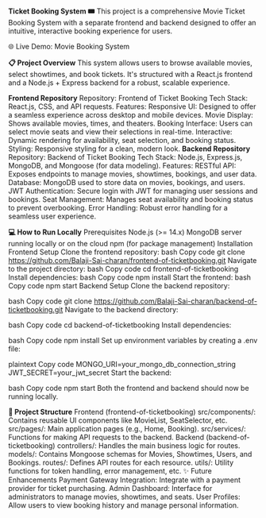 **Ticket Booking System 🎟️**
This project is a comprehensive Movie Ticket Booking System with a separate frontend and backend designed to offer an intuitive, interactive booking experience for users.

🌐 Live Demo: Movie Booking System

**📋 Project Overview**
This system allows users to browse available movies, select showtimes, and book tickets. It's structured with a React.js frontend and a Node.js + Express backend for a robust, scalable experience.

**Frontend Repository**
Repository: Frontend of Ticket Booking
Tech Stack: React.js, CSS, and API requests.
Features:
Responsive UI: Designed to offer a seamless experience across desktop and mobile devices.
Movie Display: Shows available movies, times, and theaters.
Booking Interface: Users can select movie seats and view their selections in real-time.
Interactive: Dynamic rendering for availability, seat selection, and booking status.
Styling: Responsive styling for a clean, modern look.
**Backend Repository**
Repository: Backend of Ticket Booking
Tech Stack: Node.js, Express.js, MongoDB, and Mongoose (for data modeling).
Features:
RESTful API: Exposes endpoints to manage movies, showtimes, bookings, and user data.
Database: MongoDB used to store data on movies, bookings, and users.
JWT Authentication: Secure login with JWT for managing user sessions and bookings.
Seat Management: Manages seat availability and booking status to prevent overbooking.
Error Handling: Robust error handling for a seamless user experience.

**💻 How to Run Locally**
Prerequisites
Node.js (>= 14.x)
MongoDB server running locally or on the cloud
npm (for package management)
Installation
Frontend Setup
Clone the frontend repository:
bash
Copy code
git clone https://github.com/Balaji-Sai-charan/frontend-of-ticketbooking.git
Navigate to the project directory:
bash
Copy code
cd frontend-of-ticketbooking
Install dependencies:
bash
Copy code
npm install
Start the frontend:
bash
Copy code
npm start
Backend Setup
Clone the backend repository:

bash
Copy code
git clone https://github.com/Balaji-Sai-charan/backend-of-ticketbooking.git
Navigate to the backend directory:

bash
Copy code
cd backend-of-ticketbooking
Install dependencies:

bash
Copy code
npm install
Set up environment variables by creating a .env file:

plaintext
Copy code
MONGO_URI=your_mongo_db_connection_string
JWT_SECRET=your_jwt_secret
Start the backend:

bash
Copy code
npm start
Both the frontend and backend should now be running locally.

**📂 Project Structure**
Frontend (frontend-of-ticketbooking)
src/components/: Contains reusable UI components like MovieList, SeatSelector, etc.
src/pages/: Main application pages (e.g., Home, Booking).
src/services/: Functions for making API requests to the backend.
Backend (backend-of-ticketbooking)
controllers/: Handles the main business logic for routes.
models/: Contains Mongoose schemas for Movies, Showtimes, Users, and Bookings.
routes/: Defines API routes for each resource.
utils/: Utility functions for token handling, error management, etc.
✨ Future Enhancements
Payment Gateway Integration: Integrate with a payment provider for ticket purchasing.
Admin Dashboard: Interface for administrators to manage movies, showtimes, and seats.
User Profiles: Allow users to view booking history and manage personal information.
